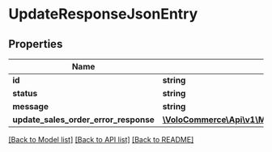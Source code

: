 # UpdateResponseJsonEntry

## Properties
Name | Type | Description | Notes
------------ | ------------- | ------------- | -------------
**id** | **string** |  | [optional] 
**status** | **string** |  | [optional] 
**message** | **string** |  | [optional] 
**update_sales_order_error_response** | [**\VoloCommerce\Api\v1\Model\UpdateSalesOrderErrorResponse[]**](UpdateSalesOrderErrorResponse.md) |  | [optional] 

[[Back to Model list]](../README.md#documentation-for-models) [[Back to API list]](../README.md#documentation-for-api-endpoints) [[Back to README]](../README.md)


